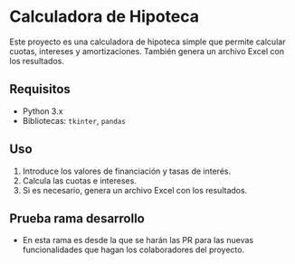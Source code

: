 # Calculadora de Hipoteca

Este proyecto es una calculadora de hipoteca simple que permite calcular cuotas, intereses y amortizaciones. 
También genera un archivo Excel con los resultados.

## Requisitos

- Python 3.x
- Bibliotecas: `tkinter`, `pandas`

## Uso

1. Introduce los valores de financiación y tasas de interés.
2. Calcula las cuotas e intereses.
3. Si es necesario, genera un archivo Excel con los resultados.


## Prueba rama desarrollo

- En esta rama es desde la que se harán las PR para las nuevas funcionalidades que hagan los colaboradores del proyecto.